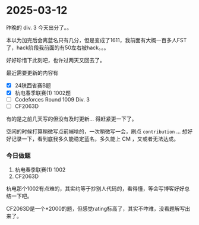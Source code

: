 # 2025-03-12

昨晚的 div. 3 今天出分了。。

本以为加完后会离蓝名只有几分，但是变成了1611，我前面有大概一百多人FST了，hack阶段我前面的有50左右被hack。。。

好好珍惜下此刻吧，也许过两天又回去了。

最近需要更新的内容有

- [x] 24陕西省赛B题
- [x] 杭电春季联赛(1) 1002题
- [ ] Codeforces Round 1009 Div. 3
- [ ] CF2063D

有的是之前几天写的但没有及时更新... 得赶紧更一下了。

空闲的时候打算稍微写点前端啥的，一次稍微写一会，刷点 `contribution` ... 想好好记录一下，看到底我多久能稳定蓝名，多久能上 CM ，又或者无法达成。

### 今日做题

1. 杭电春季联赛(1) 1002
2. CF2063D

杭电那个1002有点难的，其实约等于抄别人代码的，看得懂，等会写博客好好总结一下吧。 

CF2063D是一个*2000的题，但感觉rating标高了，其实不咋难，没看题解写出来了。
